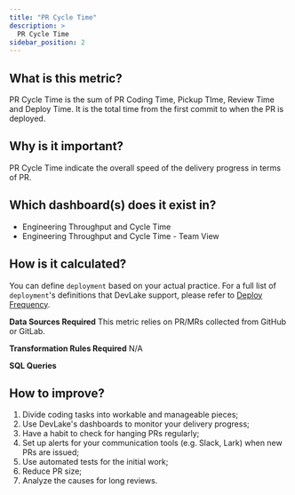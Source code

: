 ```yaml
---
title: "PR Cycle Time"
description: >
  PR Cycle Time
sidebar_position: 2
---
```


## What is this metric? 
PR Cycle Time is the sum of PR Coding Time, Pickup TIme, Review Time and Deploy Time. It is the total time from the first commit to when the PR is deployed.

## Why is it important?
PR Cycle Time indicate the overall speed of the delivery progress in terms of PR. 

## Which dashboard(s) does it exist in?
- Engineering Throughput and Cycle Time
- Engineering Throughput and Cycle Time - Team View


## How is it calculated?
You can define `deployment` based on your actual practice. For a full list of `deployment`'s definitions that DevLake support, please refer to [Deploy Frequency](/docs/Metrics/DeployFrequency.md).

<b>Data Sources Required</b>
This metric relies on PR/MRs collected from GitHub or GitLab.

<b>Transformation Rules Required</b>
N/A

<b>SQL Queries</b>


## How to improve?
1. Divide coding tasks into workable and manageable pieces;
2. Use DevLake's dashboards to monitor your delivery progress;
3. Have a habit to check for hanging PRs regularly;
4. Set up alerts for your communication tools (e.g. Slack, Lark) when new PRs are issued;
2. Use automated tests for the initial work;
5. Reduce PR size;
6. Analyze the causes for long reviews.